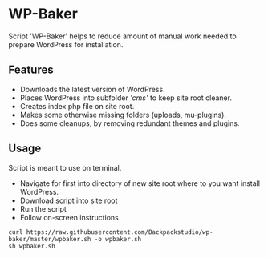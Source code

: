 # WP-Baker

Script 'WP-Baker' helps to reduce amount of manual work needed to prepare WordPress for installation.



## Features

- Downloads the latest version of WordPress.
- Places WordPress into subfolder *'cms'* to keep site root cleaner.
- Creates index.php file on site root.
- Makes some otherwise missing folders (uploads, mu-plugins).
- Does some cleanups, by removing redundant themes and plugins.



## Usage

Script is meant to use on terminal. 

- Navigate for first into directory of new site root where to you want install WordPress.
- Download script into site root
- Run the script
- Follow on-screen instructions



```shell
curl https://raw.githubusercontent.com/Backpackstudio/wp-baker/master/wpbaker.sh -o wpbaker.sh
sh wpbaker.sh
```

